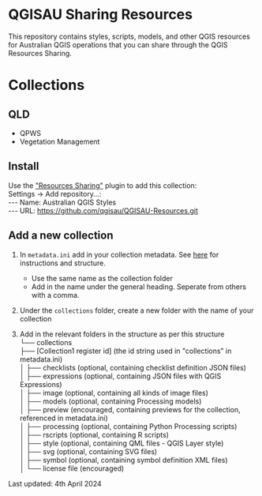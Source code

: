 # QGISAU Sharing Resources
This repository contains styles, scripts, models, and other QGIS resources for Australian QGIS operations that you can share through the QGIS Resources Sharing.

# Collections
## QLD
- QPWS
- Vegetation Management


## Install
Use the ["Resources Sharing"](http://www.akbargumbira.com/qgis_resources_sharing/) plugin to add this collection:\
Settings -> Add repository...:\
--- Name: Australian QGIS Styles\
--- URL: https://github.com/qgisau/QGISAU-Resources.git

## Add a new collection
1. In `metadata.ini` add in your collection metadata. See [here](https://qgis-contribution.github.io/QGIS-ResourceSharing/authoring/creating-metadata.html) for instructions and structure.
   - Use the same name as the collection folder
   - Add in the name under the general heading. Seperate from others with a comma.
     
2. Under the `collections` folder, create a new folder with the name of your collection  
3. Add in the relevant folders in the structure as per this structure  
   └── collections  
    ├── [Collection1 register id] (the id string used in "collections" in metadata.ini)  
    │   ├── checklists (optional, containing checklist definition JSON files)  
    │   ├── expressions (optional, containing JSON files with QGIS Expressions)  
    │   ├── image (optional, containing all kinds of image files)  
    │   ├── models (optional, containing Processing models)  
    │   ├── preview (encouraged, containing previews for the collection, referenced in metadata.ini)  
    │   ├── processing (optional, containing Python Processing scripts)  
    │   ├── rscripts (optional, containing R scripts)  
    │   ├── style (optional, containing QML files - QGIS Layer style)  
    │   ├── svg (optional, containing SVG files)  
    │   ├── symbol (optional, containing symbol definition XML files)  
    │   └── license file (encouraged)  

Last updated: 4th April 2024
